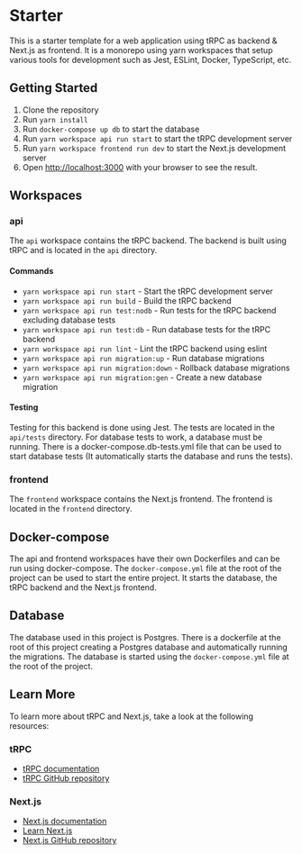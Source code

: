 # Starter

This is a starter template for a web application using tRPC as backend & Next.js as frontend.
It is a monorepo using yarn workspaces that setup various tools for development such as Jest, ESLint, Docker, TypeScript, etc.


## Getting Started

1. Clone the repository
2. Run `yarn install`
3. Run `docker-compose up db` to start the database
4. Run `yarn workspace api run start` to start the tRPC development server
5. Run `yarn workspace frontend run dev` to start the Next.js development server
6. Open [http://localhost:3000](http://localhost:3000) with your browser to see the result.

## Workspaces
### api

The `api` workspace contains the tRPC backend. The backend is built using tRPC and is located in the `api` directory.

#### Commands
- `yarn workspace api run start` - Start the tRPC development server
- `yarn workspace api run build` - Build the tRPC backend
- `yarn workspace api run test:nodb` - Run tests for the tRPC backend excluding database tests
- `yarn workspace api run test:db` - Run database tests for the tRPC backend
- `yarn workspace api run lint` - Lint the tRPC backend using eslint
- `yarn workspace api run migration:up` - Run database migrations
- `yarn workspace api run migration:down` - Rollback database migrations
- `yarn workspace api run migration:gen` - Create a new database migration

#### Testing

Testing for this backend is done using Jest. The tests are located in the `api/tests` directory.
For database tests to work, a database must be running. There is a docker-compose.db-tests.yml file that can be used to
start database tests (It automatically starts the database and runs the tests).

### frontend

The `frontend` workspace contains the Next.js frontend. The frontend is located in the `frontend` directory.

## Docker-compose

The api and frontend workspaces have their own Dockerfiles and can be run using docker-compose. The `docker-compose.yml` file
at the root of the project can be used to start the entire project. It starts the database, the tRPC backend and the Next.js
frontend.

## Database

The database used in this project is Postgres. There is a dockerfile at the root of this project creating a Postgres database
and automatically running the migrations. The database is started using the `docker-compose.yml` file at the root of the project.

## Learn More

To learn more about tRPC and Next.js, take a look at the following resources:

### tRPC
- [tRPC documentation](https://trpc.io/docs)
- [tRPC GitHub repository](https://github.com/trpc/trpc)

### Next.js
- [Next.js documentation](https://nextjs.org/docs)
- [Learn Next.js](https://nextjs.org/learn)
- [Next.js GitHub repository](https://github.com/vercel/next.js)
